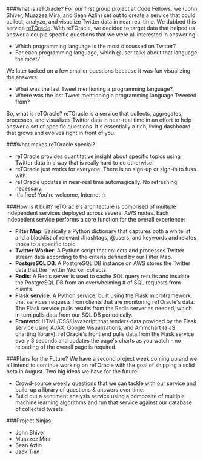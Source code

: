 ###What is reTOracle?
For our first group project at Code Fellows, we (John Shiver, Muazzez Mira, and Sean Azlin) set out to create a service that could collect, analyze, and visualize Twitter data in near real time. We dubbed this service [reTOracle](http://retoracle.com/). With reTOracle, we decided to target data that helped us answer a couple specific questions that we were all interested in answering:

* Which programming language is the most discussed on Twitter?
* For each programming language, which @user talks about that language the most?

We later tacked on a few smaller questions because it was fun visualizing the answers:

* What was the last Tweet mentioning a programming language?
* Where was the last Tweet mentioning a programming language Tweeted from?

So, what is reTOracle? reTOracle is a service that collects, aggregates, processes, and visualizes Twitter data in near-real time in an effort to help answer a set of specific questions. It's essentially a rich, living dashboard that grows and evolves right in front of you.

###What makes reTOracle special?
* reTOracle provides quantitative insight about specific topics using Twitter data in a way that is really hard to do otherwise.
* reTOracle just works for everyone. There is no sign-up or sign-in to fuss with.
* reTOracle updates in near-real time automagically. No refreshing necessary.
* It's free! You're welcome, Internet :)

###How is it built?
reTOracle's architecture is comprised of multiple independent services deployed across several AWS nodes. Each indepedent service performs a core function for the overall experience:

* **Filter Map**: Basically a Python dictionary that captures both a whitelist and a blacklist of relevant #hashtags, @users, and keywords and relates those to a specific topic.
* **Twitter Worker**: A Python script that collects and processes Twitter stream data according to the criteria defined by our Filter Map.
* **PostgreSQL DB**: A PostgreSQL DB instance on AWS stores the Twitter data that the Twitter Worker collects.
* **Redis**: A Redis server is used to cache SQL query results and insulate the PostgreSQL DB from an overwhelming # of SQL requests from clients.
* **Flask service**: A Python service, built using the Flask microframework, that services requests from clients that are monitoring reTOracle's data. The Flask service pulls results from the Redis server as needed, which in turn pulls data from our SQL DB periodically.
* **Frontend**: HTML/CSS/Javascript that renders data provided by the Flask service using AJAX, Google Visualizations, and Ammchart (a JS charting library). reTOracle's front end pulls data from the Flask service every 3 seconds and updates the page's charts as you watch - no reloading of the overall page is required.

###Plans for the Future?
We have a second project week coming up and we all intend to continue working on reTOracle with the goal of shipping a solid beta in August. Two big ideas we have for the future:

* Crowd-source weekly questions that we can tackle with our service and build-up a library of questions & answers over time.
* Build out a sentiment analysis service using a composite of multiple machine learning algorithms and run that service against our database of collected tweets.

###Project Ninjas:
* John Shiver
* Muazzez Mira
* Sean Azlin
* Jack Tian